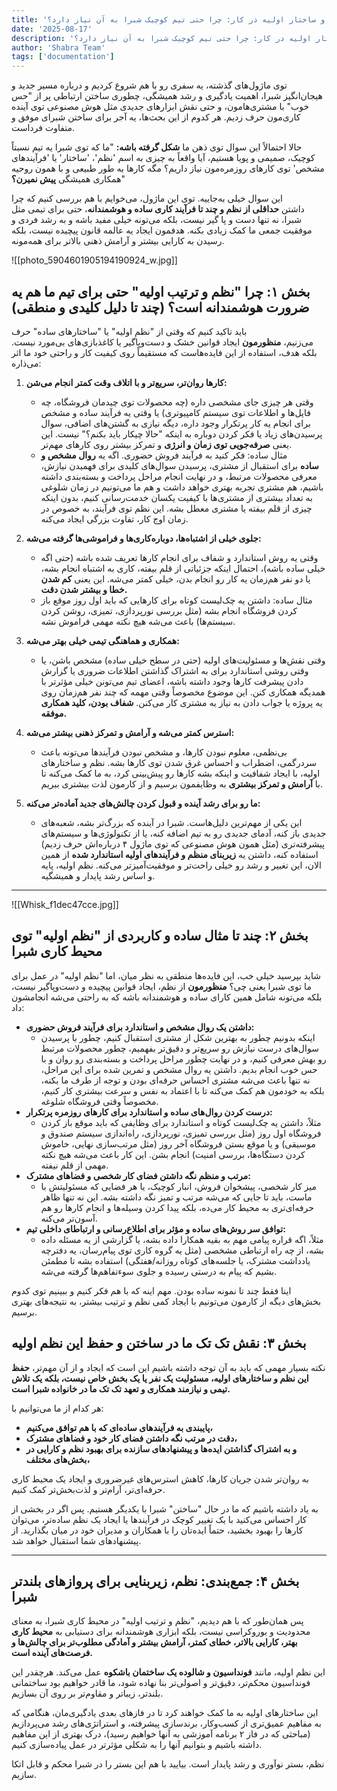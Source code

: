 ```yaml
---
title: 'نظم و ساختار اولیه در کار: چرا حتی تیم کوچیک شبرا به آن نیاز دارد؟'
date: '2025-08-17'
description: 'توضیحات مقاله **نظم و ساختار اولیه در کار: چرا حتی تیم کوچیک شبرا به آن نیاز دارد؟**'
author: 'Shabra Team'
tags: ['documentation']
---
```


توی ماژول‌های گذشته، یه سفری رو با هم شروع کردیم و درباره مسیر جدید و هیجان‌انگیز شبرا، اهمیت یادگیری و رشد همیشگی، چطوری ساختن ارتباطی پر از "حس خوب" با مشتری‌هامون، و حتی نقش ابزارهای جدیدی مثل هوش مصنوعی توی آینده کاری‌مون حرف زدیم. هر کدوم از این بحث‌ها، یه آجر برای ساختن شبرای موفق و متفاوت فرداست.

حالا احتمالاً این سوال توی ذهن ما **شکل گرفته باشه:** "ما که توی شبرا یه تیم نسبتاً کوچیک، صمیمی و پویا هستیم، آیا واقعاً به چیزی به اسم 'نظم'، 'ساختار' یا 'فرآیندهای مشخص' توی کارهای روزمره‌مون نیاز داریم؟ مگه کارها به طور طبیعی و با همون روحیه همکاری همیشگی **پیش نمیرن؟**"

این سوال خیلی به‌جاییه. توی این ماژول، می‌خوایم با هم بررسی کنیم که چرا داشتن **حداقلی از نظم و چند تا فرآیند کاری ساده و هوشمندانه**، حتی برای تیمی مثل شبرا، نه تنها دست و پا گیر نیست، بلکه می‌تونه خیلی مفید باشه و به رشد فردی و موفقیت جمعی ما کمک زیادی بکنه. هدفمون ایجاد یه عالمه قانون پیچیده نیست، بلکه رسیدن به کارایی بیشتر و آرامش ذهنی بالاتر برای همه‌مونه.

![[photo_5904601905194190924_w.jpg]]

## **بخش ۱: چرا "نظم و ترتیب اولیه" حتی برای تیم ما هم یه ضرورت هوشمندانه است؟ (چند تا دلیل کلیدی و منطقی)**

باید تاکید کنیم که وقتی از "نظم اولیه" یا "ساختارهای ساده" حرف می‌زنیم، **منظورمون** ایجاد قوانین خشک و دست‌وپاگیر یا کاغذبازی‌های بی‌مورد نیست. بلکه هدف، استفاده از این فایده‌هاست که مستقیماً روی کیفیت کار و راحتی خود ما اثر می‌ذاره:

1. **کارها روان‌تر، سریع‌تر و با اتلاف وقت کمتر انجام می‌شن:**
   - وقتی هر چیزی جای مشخصی داره (چه محصولات توی چیدمان فروشگاه، چه فایل‌ها و اطلاعات توی سیستم کامپیوتری) یا وقتی یه فرآیند ساده و مشخص برای انجام یه کار پرتکرار وجود داره، دیگه نیازی به گشتن‌های اضافی، سوال پرسیدن‌های زیاد یا فکر کردن دوباره به اینکه "حالا چیکار باید بکنم؟" نیست. این یعنی **صرفه‌جویی توی زمان و انرژی** و تمرکز بیشتر روی کارهای مهم‌تر.
   - مثال ساده: فکر کنید به فرآیند فروش حضوری. اگه یه **روال مشخص و ساده** برای استقبال از مشتری، پرسیدن سوال‌های کلیدی برای فهمیدن نیازش، معرفی محصولات مرتبط، و در نهایت انجام مراحل پرداخت و بسته‌بندی داشته باشیم، هم مشتری تجربه بهتری خواهد داشت و هم ما می‌تونیم در زمان شلوغی به تعداد بیشتری از مشتری‌ها با کیفیت یکسان خدمت‌رسانی کنیم، بدون اینکه چیزی از قلم بیفته یا مشتری معطل بشه. این نظم توی فرآیند، به خصوص در زمان اوج کار، تفاوت بزرگی ایجاد می‌کنه.

2. **جلوی خیلی از اشتباه‌ها، دوباره‌کاری‌ها و فراموشی‌ها گرفته می‌شه:**
   - وقتی یه روش استاندارد و شفاف برای انجام کارها تعریف شده باشه (حتی اگه خیلی ساده باشه)، احتمال اینکه جزئیاتی از قلم بیفته، کاری به اشتباه انجام بشه، یا دو نفر هم‌زمان یه کار رو انجام بدن، خیلی کمتر می‌شه. این یعنی **کم شدن خطا و بیشتر شدن دقت.**
   - مثال ساده: داشتن یه چک‌لیست کوتاه برای کارهایی که باید اول روز موقع باز کردن فروشگاه انجام بشه (مثل بررسی نورپردازی، تمیزی، روشن کردن سیستم‌ها) باعث می‌شه هیچ نکته مهمی فراموش نشه.

3. **همکاری و هماهنگی تیمی خیلی بهتر می‌شه:**
   - وقتی نقش‌ها و مسئولیت‌های اولیه (حتی در سطح خیلی ساده) مشخص باشن، یا وقتی روشی استاندارد برای به اشتراک گذاشتن اطلاعات ضروری یا گزارش دادن پیشرفت کارها وجود داشته باشه، اعضای تیم می‌تونن خیلی مؤثرتر با همدیگه همکاری کنن. این موضوع مخصوصاً وقتی مهمه که چند نفر هم‌زمان روی یه پروژه یا جواب دادن به نیاز یه مشتری کار می‌کنن. **شفاف بودن، کلید همکاری موفقه.**

4. **استرس کمتر می‌شه و آرامش و تمرکز ذهنی بیشتر می‌شه:**
   - بی‌نظمی، معلوم نبودن کارها، و مشخص نبودن فرآیند‌ها می‌تونه باعث سردرگمی، اضطراب و احساس غرق شدن توی کارها بشه. نظم و ساختارهای اولیه، با ایجاد شفافیت و اینکه بشه کارها رو پیش‌بینی کرد، به ما کمک می‌کنه تا با **آرامش و تمرکز بیشتری** به وظایفمون برسیم و از کارمون لذت بیشتری ببریم.

5. **ما رو برای رشد آینده و قبول کردن چالش‌های جدید آماده‌تر می‌کنه:**
   - این یکی از مهم‌ترین دلیل‌هاست. شبرا در آینده که بزرگ‌تر بشه، شعبه‌های جدیدی باز کنه، آدمای جدیدی رو به تیم اضافه کنه، یا از تکنولوژی‌ها و سیستم‌های پیشرفته‌تری (مثل همون هوش مصنوعی که توی ماژول ۴ درباره‌اش حرف زدیم) استفاده کنه، داشتن یه **زیربنای منظم و فرآیندهای اولیه استاندارد شده** از همین الان، این تغییر و رشد رو خیلی راحت‌تر و موفقیت‌آمیزتر می‌کنه. نظم اولیه، پایه و اساس رشد پایدار و همیشگیه.

---

![[Whisk_f1dec47cce.jpg]]

## **بخش ۲: چند تا مثال ساده و کاربردی از "نظم اولیه" توی محیط کاری شبرا**

شاید بپرسید خیلی خب، این فایده‌ها منطقی به نظر میان، اما "نظم اولیه" در عمل برای ما توی شبرا یعنی چی؟ **منظورمون** از نظم، ایجاد قوانین پیچیده و دست‌وپاگیر نیست، بلکه می‌تونه شامل همین کارای ساده و هوشمندانه باشه که به راحتی می‌شه انجامشون داد:

- **داشتن یک روال مشخص و استاندارد برای فرآیند فروش حضوری:**
  - اینکه بدونیم چطور به بهترین شکل از مشتری استقبال کنیم، چطور با پرسیدن سوال‌های درست نیازش رو سریع‌تر و دقیق‌تر بفهمیم، چطور محصولات مرتبط رو بهش معرفی کنیم، و در نهایت چطور مراحل پرداخت و بسته‌بندی رو روان و با حس خوب انجام بدیم. داشتن یه روال مشخص و تمرین شده برای این مراحل، نه تنها باعث می‌شه مشتری احساس حرفه‌ای بودن و توجه از طرف ما بکنه، بلکه به خودمون هم کمک می‌کنه تا با اعتماد به نفس و سرعت بیشتری کار کنیم، مخصوصاً وقتی فروشگاه شلوغه.
- **درست کردن روال‌های ساده و استاندارد برای کارهای روزمره پرتکرار:**
  - مثلاً، داشتن یه چک‌لیست کوتاه و استاندارد برای وظایفی که باید موقع باز کردن فروشگاه اول روز (مثل بررسی تمیزی، نورپردازی، راه‌اندازی سیستم صندوق و موسیقی) و یا موقع بستن فروشگاه آخر روز (مثل مرتب‌سازی نهایی، خاموش کردن دستگاه‌ها، بررسی امنیت) انجام بشن. این کار باعث می‌شه هیچ نکته مهمی از قلم نیفته.
- **مرتب و منظم نگه داشتن فضای کار شخصی و فضاهای مشترک:**
  - میز کار شخصی، پیشخوان فروش، انبار کوچیک، یا هر فضایی که مسئولیتش با ماست، باید تا جایی که می‌شه مرتب و تمیز نگه داشته بشه. این نه تنها ظاهر حرفه‌ای‌تری به محیط کار می‌ده، بلکه پیدا کردن وسیله‌ها و انجام کارها رو هم آسون‌تر می‌کنه.
- **توافق سر روش‌های ساده و مؤثر برای اطلاع‌رسانی و ارتباطای داخلی تیم:**
  - مثلاً، اگه قراره پیامی مهم به بقیه همکارا داده بشه، یا گزارشی از یه مسئله داده بشه، از چه راه ارتباطی مشخصی (مثل یه گروه کاری توی پیام‌رسان، یه دفترچه یادداشت مشترک، یا جلسه‌های کوتاه روزانه/هفتگی) استفاده بشه تا مطمئن بشیم که پیام به درستی رسیده و جلوی سوءتفاهم‌ها گرفته می‌شه.

اینا فقط چند تا نمونه ساده بودن. مهم اینه که با هم فکر کنیم و ببینیم توی کدوم بخش‌های دیگه از کارمون می‌تونیم با ایجاد کمی نظم و ترتیب بیشتر، به نتیجه‌های بهتری برسیم.

## **بخش ۳: نقش تک تک ما در ساختن و حفظ این نظم اولیه**

نکته بسیار مهمی که باید به آن توجه داشته باشیم این است که ایجاد و از آن مهم‌تر، **حفظ این نظم و ساختارهای اولیه، مسئولیت یک نفر یا یک بخش خاص نیست، بلکه یک تلاش تیمی و نیازمند همکاری و تعهد تک تک ما در خانواده شبرا است.**

هر کدام از ما می‌توانیم با:

- **پایبندی به فرآیند‌های ساده‌ای که با هم توافق می‌کنیم،**
- **دقت در مرتب نگه داشتن فضای کار خود و فضاهای مشترک،**
- **و به اشتراک گذاشتن ایده‌ها و پیشنهادهای سازنده برای بهبود نظم و کارایی در بخش‌های مختلف،**

به روان‌تر شدن جریان کارها، کاهش استرس‌های غیرضروری و ایجاد یک محیط کاری حرفه‌ای‌تر، آرام‌تر و لذت‌بخش‌تر کمک کنیم.

به یاد داشته باشیم که ما در حال "ساختن" شبرا با یکدیگر هستیم. پس اگر در بخشی از کار احساس می‌کنید با یک تغییر کوچک در فرآیند‌ها یا ایجاد یک نظم ساده‌تر، می‌توان کارها را بهبود بخشید، حتماً ایده‌تان را با همکاران و مدیران خود در میان بگذارید. از پیشنهادهای شما استقبال خواهد شد.

---

## **بخش ۴: جمع‌بندی: نظم، زیربنایی برای پروازهای بلندتر شبرا**

پس همان‌طور که با هم دیدیم، "نظم و ترتیب اولیه" در محیط کاری شبرا، به معنای محدودیت و بوروکراسی نیست، بلکه ابزاری هوشمندانه برای دستیابی به **محیط کاری بهتر، کارایی بالاتر، خطای کمتر، آرامش بیشتر و آمادگی مطلوب‌تر برای چالش‌ها و فرصت‌های آینده است.**

این نظم اولیه، مانند **فونداسیون و شالوده یک ساختمان باشکوه** عمل می‌کند. هرچقدر این فونداسیون محکم‌تر، دقیق‌تر و اصولی‌تر بنا نهاده شود، ما قادر خواهیم بود ساختمانی بلندتر، زیباتر و مقاوم‌تر بر روی آن بسازیم.

این ساختارهای اولیه به ما کمک خواهند کرد تا در فازهای بعدی یادگیری‌مان، هنگامی که به مفاهیم عمیق‌تری از کسب‌وکار، برندسازی پیشرفته، و استراتژی‌های رشد می‌پردازیم (مباحثی که در فاز ۲ برنامه آموزشی به آنها خواهیم رسید)، درک بهتری از این مفاهیم داشته باشیم و بتوانیم آنها را به شکلی مؤثرتر در عمل پیاده‌سازی کنیم.

نظم، بستر نوآوری و رشد پایدار است. بیایید با هم این بستر را در شبرا محکم و قابل اتکا سازیم.
